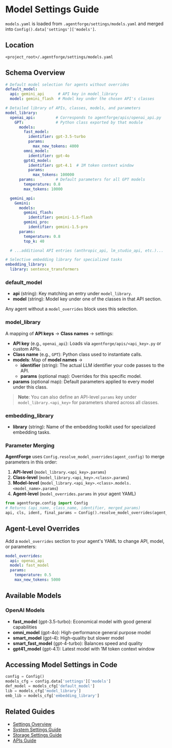 # Model Settings Guide

`models.yaml` is loaded from `.agentforge/settings/models.yaml` and merged into `Config().data['settings']['models']`.

## Location

```
<project_root>/.agentforge/settings/models.yaml
```

## Schema Overview

```yaml
# Default model selection for agents without overrides
default_model:
  api: gemini_api      # API key in model_library
  model: gemini_flash  # Model key under the chosen API's classes

# Detailed library of APIs, classes, models, and parameters
model_library:
  openai_api:         # Corresponds to agentforge/apis/openai_api.py
    GPT:              # Python class exported by that module
      models:
        fast_model:
          identifier: gpt-3.5-turbo
          params:
            max_new_tokens: 4000
        omni_model:
          identifier: gpt-4o
        gpt41_model:
          identifier: gpt-4.1  # 1M token context window
          params:
            max_tokens: 100000
      params:         # Default parameters for all GPT models
        temperature: 0.8
        max_tokens: 10000

  gemini_api:
    Gemini:
      models:
        gemini_flash:
          identifier: gemini-1.5-flash
        gemini_pro:
          identifier: gemini-1.5-pro
      params:
        temperature: 0.8
        top_k: 40

  # ...additional API entries (anthropic_api, lm_studio_api, etc.)...

# Selective embedding library for specialized tasks
embedding_library:
  library: sentence_transformers
```

### default_model
- **api** (string): Key matching an entry under `model_library`.
- **model** (string): Model key under one of the classes in that API section.

Any agent without a `model_overrides` block uses this selection.

### model_library
A mapping of **API keys** → **Class names** → settings:

- **API key** (e.g., `openai_api`): Loads via `agentforge/apis/<api_key>.py` or custom APIs.
- **Class name** (e.g., `GPT`): Python class used to instantiate calls.
- **models**: Map of **model names** →
  - **identifier** (string): The actual LLM identifier your code passes to the API.
  - **params** (optional map): Overrides for this specific model.
- **params** (optional map): Default parameters applied to every model under this class.

> **Note**: You can also define an API-level `params` key under `model_library.<api_key>` for parameters shared across all classes.

### embedding_library
- **library** (string): Name of the embedding toolkit used for specialized embedding tasks.

### Parameter Merging
**AgentForge** uses `Config.resolve_model_overrides(agent_config)` to merge parameters in this order:
1. **API-level** (`model_library.<api_key>.params`)
2. **Class-level** (`model_library.<api_key>.<class>.params`)
3. **Model-level** (`model_library.<api_key>.<class>.models.<model_name>.params`)
4. **Agent-level** (`model_overrides.params` in your agent YAML)

```python
from agentforge.config import Config
# Returns (api_name, class_name, identifier, merged_params)
api, cls, ident, final_params = Config().resolve_model_overrides(agent_yaml_dict)
```

## Agent-Level Overrides
Add a `model_overrides` section to your agent's YAML to change API, model, or parameters:

```yaml
model_overrides:
  api: openai_api
  model: fast_model
  params:
    temperature: 0.5
    max_new_tokens: 5000
```

## Available Models

### OpenAI Models
- **fast_model** (gpt-3.5-turbo): Economical model with good general capabilities
- **omni_model** (gpt-4o): High-performance general purpose model
- **smart_model** (gpt-4): High-quality but slower model
- **smart_fast_model** (gpt-4-turbo): Balances speed and quality
- **gpt41_model** (gpt-4.1): Latest model with 1M token context window

## Accessing Model Settings in Code

```python
config = Config()
models_cfg = config.data['settings']['models']
def_model = models_cfg['default_model']
lib = models_cfg['model_library']
emb_lib = models_cfg['embedding_library']
```

## Related Guides

- [Settings Overview](settings.md)
- [System Settings Guide](system.md)
- [Storage Settings Guide](storage.md)
- [APIs Guide](../apis/APIs.md)
